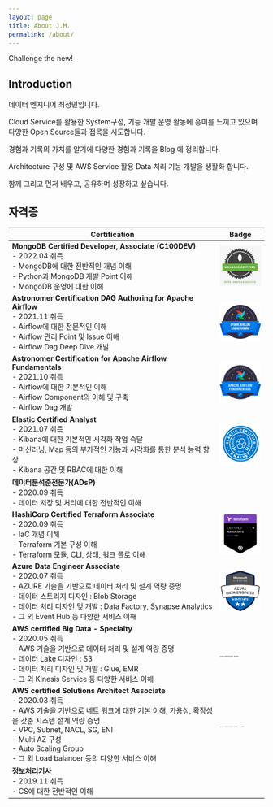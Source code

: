 ```yaml
---
layout: page
title: About J.M.
permalink: /about/
---
```


Challenge the new!

## Introduction

데이터 엔지니어 최정민입니다.

Cloud Service를 활용한 System구성, 기능 개발 운영 활동에 흥미를 느끼고 있으며 다양한 Open Source들과 접목을 시도합니다.

경험과 기록의 가치를 알기에 다양한 경험과 기록을 Blog 에 정리합니다.

Architecture 구성 및 AWS Service 활용 Data 처리 기능 개발을 생활화 합니다.

함께 그리고 먼저 배우고, 공유하며 성장하고 싶습니다.

## 자격증

| Certification                                                | Badge                                                        |
| ------------------------------------------------------------ | ------------------------------------------------------------ |
| **MongoDB Certified Developer, Associate (C100DEV)**<br />- 2022.04 취득<br />- MongoDB에 대한 전반적인 개념 이해<br />- Python과 MongoDB 개발 Point 이해<br />- MongoDB 운영에 대한 이해 | <img src="Images/MongoDB-Certified-Developer.png" alt="MongoDB Certified Developer" style="zoom:15%;" /> |
| **Astronomer Certification DAG Authoring for Apache Airflow**<br />- 2021.11 취득<br />- Airflow에 대한 전문적인 이해<br />- Airflow 관리 Point 및 Issue 이해<br />- Airflow Dag Deep Dive 개발 | <img src="Images/Astronomer-Certification-DAG-Authoring-for-Apache-Airflow.png" alt="Astronomer Certification DAG Authoring for Apache Airflow" style="zoom:15%;" /> |
| **Astronomer Certification for Apache Airflow Fundamentals**<br />- 2021.10 취득<br />- Airflow에 대한 기본적인 이해<br />- Airflow Component의 이해 및 구축<br />- Airflow Dag 개발 | <img src="Images/Astronomer-Certification-for-Apache-Airflow-Fundamentals.png" alt="Astronomer Certification for Apache Airflow Fundamentals" style="zoom:15%;" /> |
| **Elastic Certified Analyst**<br />- 2021.07 취득<br />- Kibana에 대한 기본적인 시각화 작업 숙달<br />- 머신러닝, Map 등의 부가적인 기능과 시각화를 통한 분석 능력 향상<br />- Kibana 공간 및 RBAC에 대한 이해 | <img src="Images/Elastic-Certified-Analyst.png" alt="Elastic Certified Analyst" style="zoom:50%;" /> |
| **데이터분석준전문가(ADsP)**<br />- 2020.09 취득<br />- 데이터 저장 및 처리에 대한 전반적인 이해 |                                                              |
| **HashiCorp Certified Terraform Associate**<br />- 2020.09 취득<br />- IaC 개념 이해<br />- Terraform 기본 구성 이해<br />- Terraform 모듈, CLI, 상태, 워크 플로 이해 | <img src="Images/HashiCorp-Certified-Terraform-Associate.png" alt="HashiCorp Certified Terraform Associate" style="zoom:15%;" /> |
| **Azure  Data Engineer Associate**<br />- 2020.07 취득<br />- AZURE 기술을 기반으로 데이터 처리 및 설계 역량 증명<br />    - 데이터 스토리지 디자인 : Blob Storage<br />    - 데이터 처리 디자인 및 개발 : Data Factory, Synapse Analytics<br />    - 그 외 Event Hub 등 다양한 서비스 이해 | <img src="Images/Microsoft-Certified-Azure-Data-Engineer-Associate.png" alt="Microsoft Certified Azure Data Engineer Associate" style="zoom:15%;" /> |
| **AWS certified  Big Data - Specialty**<br />- 2020.05 취득<br />- AWS 기술을 기반으로 데이터 처리 및 설계 역량 증명<br />    - 데이터 Lake 디자인 : S3<br />    - 데이터 처리 디자인 및 개발 : Glue, EMR<br />    - 그 외 Kinesis Service 등 다양한 서비스 이해 | <img src="Images/AWS-Certified-Big-Data–Specialty.png" alt="AWS Certified Big Data – Specialty" style="zoom:15%;" /> |
| **AWS certified  Solutions Architect  Associate**<br />- 2020.03 취득<br />- AWS 기술을 기반으로 네트 워크에 대한 기본 이해, 가용성, 확장성을 갖춘 시스템 설계 역량 증명<br />   - VPC, Subnet, NACL, SG, ENI<br />    - Multi AZ 구성<br />    - Auto Scaling Group<br />    - 그 외 Load balancer 등의 다양한 서비스 이해 | <img src="Images/AWS-Certified-Solutions-Architect–Associate.png" alt="AWS Certified Solutions Architect – Associate" style="zoom:15%;" /> |
| **정보처리기사**<br />- 2019.11 취득<br />- CS에 대한 전반적인 이해 |                                                              |
